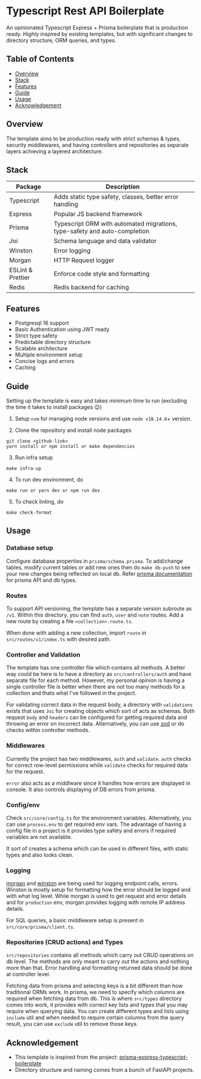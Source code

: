 <div>
    <h1>Typescript Rest API Boilerplate</h1>
</div>

An opinionated Typescript Express + Prisma boilerplate that is production ready.
Highly inspired by existing templates, but with significant changes to directory structure, ORM queries, and types.

## Table of Contents

- [Overview](#overview)
- [Stack](#stack)
- [Features](#features)
- [Guide](#guide)
- [Usage](#usage)
- [Acknowledgement](#acknowledgement)

## Overview

The template aims to be production ready with strict schemas & types, security middlewares, and having controllers and repositories as separate layers achieving a layered architecture.

## Stack

| Package           | Description                                                               |
| ----------------- | ------------------------------------------------------------------------- |
| Typescript        | Adds static type safety, classes, better error handling                   |
| Express           | Popular JS backend framework                                              |
| Prisma            | Typescript ORM with automated migrations, type-safety and auto-completion |
| Joi               | Schema language and data validator                                        |
| Winston           | Error logging                                                             |
| Morgan            | HTTP Request logger                                                       |
| ESLint & Prettier | Enforce code style and formatting                                         |
| Redis             | Redis backend for caching                                                 |

## Features

- Postgresql 16 support
- Basic Authentication using JWT ready
- Strict type safety
- Predictable directory structure
- Scalable architecture
- Multiple environment setup
- Concise logs and errors
- Caching

## Guide

Setting up the template is easy and takes minimum time to run (excluding the time it takes to install packages 😉)

1. Setup `nvm` for managing node versions and use `node v18.14.0`+ version.

2. Clone the repository and install node packages

```
git clone <github-link>
yarn install or npm install or make dependencies
```

3. Run infra setup

```
make infra-up
```

4. To run dev environment, do

```
make run or yarn dev or npm run dev
```

5. To check linting, do

```
make check-format
```

## Usage

### Database setup

Configure database properties in `prisma/schema.prisma`. To add/change tables, modify current tables or add new ones then do `make db-push` to see your new changes being reflected on local db.
Refer [prisma documentation](https://www.prisma.io/docs/concepts/components/prisma-schema) for prisma API and db types.

### Routes

To support API versioning, the template has a separate version subroute as `/v1`. Within this directory, you can find `auth`, `user` and `note` routes. Add a new route by creating a file `<collection>.route.ts`.

When done with adding a new collection, import `route` in `src/routes/v1/index.ts` with desired path.

### Controller and Validation

The template has one controller file which contains all methods. A better way could be here is to have a directory as `src/controllers/auth` and have separate file for each method. However, my personal opinion is having a single controller file is better when there are not too many methods for a collection and thats what I've followed in the project.

For validating correct data in the request body, a directory with `validations` exists that uses `Joi` for creating objects which sort of acts as schemas. Both request `body` and `headers` can be configured for getting required data and throwing an error on incorrect data.
Alternatively, you can use [zod](https://zod.dev/) or do checks within controller methods.

### Middlewares

Currently the project has two middlewares, `auth` and `validate`. `auth` checks for correct row-level permissions while `validate` checks for required data for the request.

`error` also acts as a middlware since it handles how errors are displayed in console. It also controls displaying of DB errors from prisma.

### Config/env

Check `src/core/config.ts` for the environment variables. Alternatively, you can use `process.env` to get required env vars. The advantage of having a config file in a project is it provides type safety and errors if required variables are not available.

It sort of creates a schema which can be used in different files, with static types and also looks clean.

### Logging

[morgan](https://github.com/expressjs/morgan) and [winston](https://www.npmjs.com/package/winston) are being used for logging endpoint calls, errors. Winston is mostly setup for formatting how the error should be logged and with what log level. While morgan is used to get request and error details and for `production` env, morgan provides logging with remote IP address details.

For SQL queries, a basic middleware setup is present in `src/core/prisma/client.ts`.

### Repositories (CRUD actions) and Types

`src/repositories` contains all methods which carry out CRUD operations on db level.
The methods are only meant to carry out the actions and nothing more than that. Error handling and formatting returned data should be done at controller level.

Fetching data from prisma and selecting keys is a bit different than how traditional ORMs work. In prisma, we need to specify which columns are required when fetching data from db. This is where `src/types` directory comes into work, it provides with correct key lists and types that you may require when querying data. You can create different types and lists using `include` util and when needed to require certain columns from the query result, you can use `exclude` util to remove those keys.

## Acknowledgement

- This template is inspired from the project: [prisma-express-typescript-boilerplate](https://github.com/antonio-lazaro/prisma-express-typescript-boilerplate)
- Directory structure and naming comes from a bunch of FastAPI projects.
